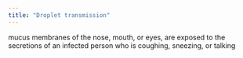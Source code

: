 ```yaml
---
title: "Droplet transmission"
---
```

mucus membranes of the nose, mouth, or eyes, are exposed to the secretions of an infected person who is coughing, sneezing, or talking

